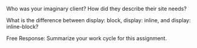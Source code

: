 Who was your imaginary client? How did they describe their site needs?


What is the difference between display: block, display: inline, and display: inline-block?


Free Response: Summarize your work cycle for this assignment.
